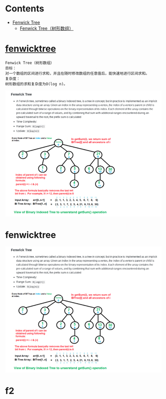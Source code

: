 # Contents
- [Fenwick Tree](#fenwicktree)
  - [Fenwick Tree（树形数组）](#fenwicktree)
# [fenwicktree](#f2)
	Fenwick Tree（树形数组）
	目标：
	对一个数组的区间进行求和，并且在随时修改数组的任意值后，能快速地进行区间求和。
	复杂度：
	树形数组的求和复杂度为O(log n)。
![](https://github.com/chentianba/notebook/blob/master/data_structure/FenwickTree/FenwickTree.png)
# fenwicktree
![](https://github.com/chentianba/notebook/blob/master/data_structure/FenwickTree/FenwickTree.png)
# f2
